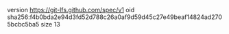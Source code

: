 version https://git-lfs.github.com/spec/v1
oid sha256:f4b0bda2e94d3fd52d788c26a0af9d59d45c27e49beaf14824ad2705bcbc5ba5
size 13
